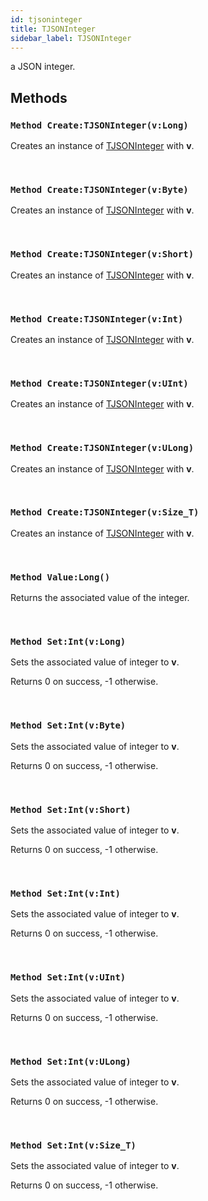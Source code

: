```yaml
---
id: tjsoninteger
title: TJSONInteger
sidebar_label: TJSONInteger
---
```


a JSON integer.


## Methods

### `Method Create:TJSONInteger(v:Long)`

Creates an instance of [TJSONInteger](../../../text/text.json/tjsoninteger) with <b>v</b>.

<br/>

### `Method Create:TJSONInteger(v:Byte)`

Creates an instance of [TJSONInteger](../../../text/text.json/tjsoninteger) with <b>v</b>.

<br/>

### `Method Create:TJSONInteger(v:Short)`

Creates an instance of [TJSONInteger](../../../text/text.json/tjsoninteger) with <b>v</b>.

<br/>

### `Method Create:TJSONInteger(v:Int)`

Creates an instance of [TJSONInteger](../../../text/text.json/tjsoninteger) with <b>v</b>.

<br/>

### `Method Create:TJSONInteger(v:UInt)`

Creates an instance of [TJSONInteger](../../../text/text.json/tjsoninteger) with <b>v</b>.

<br/>

### `Method Create:TJSONInteger(v:ULong)`

Creates an instance of [TJSONInteger](../../../text/text.json/tjsoninteger) with <b>v</b>.

<br/>

### `Method Create:TJSONInteger(v:Size_T)`

Creates an instance of [TJSONInteger](../../../text/text.json/tjsoninteger) with <b>v</b>.

<br/>

### `Method Value:Long()`

Returns the associated value of the integer.

<br/>

### `Method Set:Int(v:Long)`

Sets the associated value of integer to <b>v</b>.

Returns 0 on success, -1 otherwise.


<br/>

### `Method Set:Int(v:Byte)`

Sets the associated value of integer to <b>v</b>.

Returns 0 on success, -1 otherwise.


<br/>

### `Method Set:Int(v:Short)`

Sets the associated value of integer to <b>v</b>.

Returns 0 on success, -1 otherwise.


<br/>

### `Method Set:Int(v:Int)`

Sets the associated value of integer to <b>v</b>.

Returns 0 on success, -1 otherwise.


<br/>

### `Method Set:Int(v:UInt)`

Sets the associated value of integer to <b>v</b>.

Returns 0 on success, -1 otherwise.


<br/>

### `Method Set:Int(v:ULong)`

Sets the associated value of integer to <b>v</b>.

Returns 0 on success, -1 otherwise.


<br/>

### `Method Set:Int(v:Size_T)`

Sets the associated value of integer to <b>v</b>.

Returns 0 on success, -1 otherwise.


<br/>

